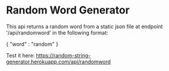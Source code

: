 # Random Word Generator

This api returns a random word from a static json file at endpoint '/api/randomword' in the following format: 

{
  "word" : "random"
}

Test it here: https://random-string-generator.herokuapp.com/api/randomword

